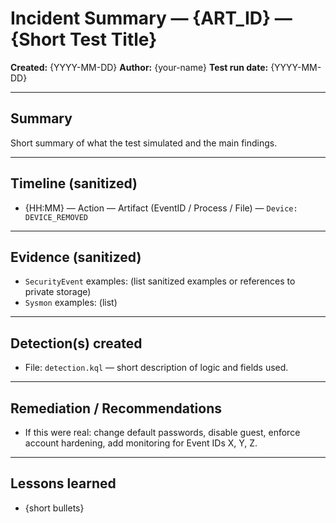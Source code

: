 # Incident Summary — {ART_ID} — {Short Test Title}

**Created:** {YYYY-MM-DD}
**Author:** {your-name}
**Test run date:** {YYYY-MM-DD}

---

## Summary
Short summary of what the test simulated and the main findings.

---

## Timeline (sanitized)
- {HH:MM} — Action — Artifact (EventID / Process / File) — `Device: DEVICE_REMOVED`

---

## Evidence (sanitized)
- `SecurityEvent` examples: (list sanitized examples or references to private storage)
- `Sysmon` examples: (list)

---

## Detection(s) created
- File: `detection.kql` — short description of logic and fields used.

---

## Remediation / Recommendations
- If this were real: change default passwords, disable guest, enforce account hardening, add monitoring for Event IDs X, Y, Z.

---

## Lessons learned
- {short bullets}
